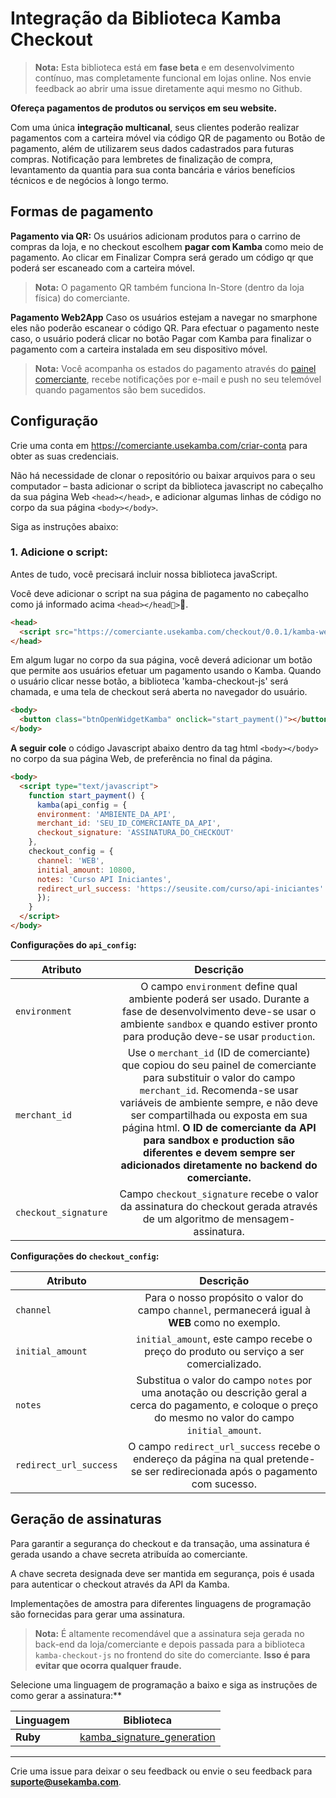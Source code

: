# Integração da Biblioteca Kamba Checkout

> **Nota:** Esta biblioteca está em **fase beta** e em desenvolvimento contínuo, mas completamente funcional em lojas online. Nos envie feedback ao abrir uma issue diretamente aqui mesmo no Github.

**Ofereça pagamentos de produtos ou serviços em seu website.**

Com uma única **integração multicanal**, seus clientes poderão realizar pagamentos com a carteira móvel via código QR de pagamento ou Botão de pagamento, além de utilizarem seus dados cadastrados para futuras compras. Notificação para lembretes de finalização de compra, levantamento da quantia para sua conta bancária e vários benefícios técnicos e de negócios à longo termo.

## Formas de pagamento

**Pagamento via QR:** Os usuários adicionam produtos para o carrino de compras da loja, e no checkout escolhem **pagar com Kamba** como meio de pagamento. Ao clicar em Finalizar Compra será gerado um código qr que poderá ser escaneado com a carteira móvel.

> **Nota:** O pagamento QR também funciona In-Store (dentro da loja física) do comerciante.

**Pagamento Web2App** Caso os usuários estejam a navegar no smarphone eles não poderão escanear o código QR. Para efectuar o pagamento neste caso, o usuário poderá clicar no botão Pagar com Kamba para finalizar o pagamento com a carteira instalada em seu dispositivo móvel.

> **Nota:** Você acompanha os estados do pagamento através do [painel comerciante](https://comerciante.usekamba.com/entrar), recebe notificações por e-mail e push no seu telemóvel quando pagamentos são bem sucedidos.

## Configuração

Crie uma conta em https://comerciante.usekamba.com/criar-conta para obter as suas credenciais.

Não há necessidade de clonar o repositório ou baixar arquivos para o seu computador – basta adicionar o script da biblioteca javascript no cabeçalho da sua página Web `<head></head>`, e adicionar algumas linhas de código no corpo da sua página `<body></body>`.

Siga as instruções abaixo:

### **1. Adicione o script:**

Antes de tudo, você precisará incluir nossa biblioteca javaScript.

Você deve adicionar o script na sua página de pagamento no cabeçalho como já informado acima `<head></head>`.

```html
<head>
  <script src="https://comerciante.usekamba.com/checkout/0.0.1/kamba-web-sdk.js" charset="utf-8"></script>
</head>
```

Em algum lugar no corpo da sua página, você deverá adicionar um botão que permite aos usuários efetuar um pagamento usando o Kamba. Quando o usuário clicar nesse botão, a biblioteca 'kamba-checkout-js' será chamada, e uma tela de checkout será aberta no navegador do usuário.

```html
<body>
  <button class="btnOpenWidgetKamba" onclick="start_payment()"></button>
</body>
```

**A seguir cole** o código Javascript abaixo dentro da tag html `<body></body>` no corpo da sua página Web, de preferência no final da página.

```html
<body>
  <script type="text/javascript">
    function start_payment() {
      kamba(api_config = {
      environment: 'AMBIENTE_DA_API',
      merchant_id: 'SEU_ID_COMERCIANTE_DA_API',
      checkout_signature: 'ASSINATURA_DO_CHECKOUT'
	},
	checkout_config = {
	  channel: 'WEB',
	  initial_amount: 10800,
	  notes: 'Curso API Iniciantes',
	  redirect_url_success: 'https://seusite.com/curso/api-iniciantes'
      });
    }
  </script>
</body>
```
**Configurações do `api_config`:**

| Atributo        | Descrição         |
| ------------- |:-------------:|
| `environment`      | O campo `environment` define qual ambiente poderá ser usado. Durante a fase de desenvolvimento deve-se usar o ambiente ```sandbox``` e quando estiver pronto para produção deve-se usar ```production```.  |
| `merchant_id`       | Use o `merchant_id` (ID de comerciante) que copiou do seu painel de comerciante para substituir o valor do campo `merchant_id`. Recomenda-se usar variáveis de ambiente sempre, e não deve ser compartilhada ou exposta em sua página html. **O ID de comerciante da API para sandbox e production são diferentes e devem sempre ser adicionados diretamente no backend do comerciante.**     |
| `checkout_signature`        | Campo `checkout_signature` recebe o valor da assinatura do checkout gerada através de um algoritmo de mensagem-assinatura.        |

**Configurações do `checkout_config`:**

| Atributo        | Descrição         |
| ------------- |:-------------:|
| `channel`      | Para o nosso propósito o valor do campo `channel`, permanecerá igual à **WEB** como no exemplo. |
|`initial_amount`|`initial_amount`, este campo recebe o preço do produto ou serviço a ser comercializado.|
|`notes`|Substitua o valor do campo `notes` por uma anotação ou descrição geral a cerca do pagamento, e coloque o preço do mesmo no valor do campo `initial_amount`.|
|`redirect_url_success`|O campo `redirect_url_success` recebe o endereço da página na qual pretende-se ser redirecionada após o pagamento com sucesso.|

 ## Geração de assinaturas

Para garantir a segurança do checkout e da transação, uma assinatura é gerada usando a chave secreta atribuída ao comerciante.

A chave secreta designada deve ser mantida em segurança, pois é usada para autenticar o checkout através da API da Kamba.

Implementações de amostra para diferentes linguagens de programação são fornecidas para gerar uma assinatura.

> **Nota:** É altamente recomendável que a assinatura seja gerada no back-end da loja/comerciante e depois passada para a biblioteca `kamba-checkout-js` no frontend do site do comerciante. **Isso é para evitar que ocorra qualquer fraude.**

Selecione uma linguagem de programação a baixo e siga as instruções de como gerar a assinatura:**

|Linguagem| Biblioteca|
| ------ | ------ |
| **Ruby** | [kamba_signature_generation](https://github.com/usekamba/kamba_generate_signature_ruby) |



---
Crie uma issue para deixar o seu feedback ou envie o seu feedback para **suporte@usekamba.com**.
